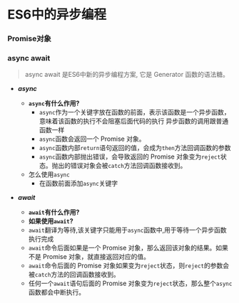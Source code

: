 # ES6中的异步编程

### Promise对象







### async await

> async await 是ES6中新的异步编程方案, 它是 Generator 函数的语法糖。

- ***async***
  - **`async`有什么作用?**
    - `async`作为一个关键字放在函数的前面，表示该函数是一个异步函数，意味着该函数的执行不会阻塞后面代码的执行 异步函数的调用跟普通函数一样
    - `async`函数会返回一个 Promise 对象。
    - `async`函数内部`return`语句返回的值，会成为`then`方法回调函数的参数
    - `async`函数内部抛出错误，会导致返回的 Promise 对象变为`reject`状态。抛出的错误对象会被`catch`方法回调函数接收到。
  - 怎么使用`async`
    - 在函数前面添加`async`关键字

- ***await***
  - **`await`有什么作用?**
  - **如果使用`await`?**
  - `await`翻译为等待,该关键字只能用于`async`函数中,用于等待一个异步函数执行完成
  - `await`命令后面如果是一个 Promise 对象，那么返回该对象的结果。如果不是 Promise 对象，就直接返回对应的值。
  - `await`命令后面的 Promise 对象如果变为`reject`状态，则`reject`的参数会被`catch`方法的回调函数接收到。
  - 任何一个`await`语句后面的 Promise 对象变为`reject`状态，那么整个`async`函数都会中断执行。

